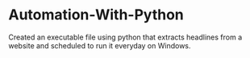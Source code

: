 # Automation-With-Python
Created an executable file using python that extracts headlines from a website and scheduled to run it everyday on Windows.
